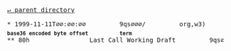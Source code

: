 <pre>
  <a href="../">&#x21b5; parent directory</a>
  
  * 1999-11-11T∅∅:∅∅:∅∅&#x0009;&#x0009;9qs∅∅∅/&#x0009;&#x0009;org,w3)&#x0009;&#x0009;Consortium/Process/Process-19991111/tr.html
  <sub><b>base36 encoded byte offset</b></sub>&#x0009;<sub><b>term</b></sub>
  ** 80h&#x0009;&#x0009;Last Call Working Draft&#x0009;&#x0009;9qs∅∅∅/org,w3)/Consortium/Process/Process-19991111/tr.html/80h
</pre>
